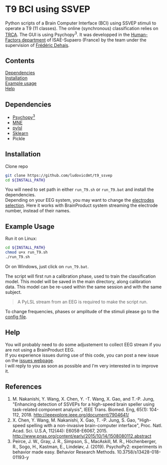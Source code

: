 T9 BCI using SSVEP
====

Python scripts of a Brain Computer Interface (BCI) using SSVEP stimuli to operate a T9 (11 classes). The online (synchronous) classification relies on [TRCA](https://ieeexplore.ieee.org/document/7904641). The GUI is using Psychopy<sup>3</sup>.
It was developped in the [Human-Factors department](https://personnel.isae-supaero.fr/neuroergonomie-et-facteurs-humains-dcas?lang=en) of ISAE-Supaero (France) by the team under the supervision of [Frédéric Dehais](https://personnel.isae-supaero.fr/frederic-dehais/).


## Contents
[Dependencies](#dependencies)  
[Installation](#installation)  
[Example usage](#example-usage)  
[Help](#help)

## Dependencies

* [Psychopy<sup>3</sup>](https://www.psychopy.org/download.html)
* [MNE](https://mne.tools/stable/install/mne_python.html)
* [pylsl](https://github.com/chkothe/pylsl)
* [Sklearn](https://scikit-learn.org/stable/install.html)
* Pickle 

## Installation
Clone repo
```bash
git clone https://github.com/ludovicdmt/t9_ssvep
cd ${INSTALL_PATH}
```
You will need to set path in either `run_T9.sh` or `run_T9.bat` and install the dependencies.  
Depending on your EEG system, you may want to change the [electrodes selection](https://github.com/ludovicdmt/t9_ssvep/blob/main/classification/online_T9.py#L387). Here it works with BrainProduct system streaming the electrode number, instead of their names. 

## Example Usage
Run it on Linux:
```bash
cd ${INSTALL_PATH}
chmod u+x run_T9.sh
./run_T9.sh
```
Or on Windows, just click on `run_T9.bat`.  

The script will first run a calibration phase, used to train the classification model. This model will be saved in the main directory, along calibration data. This model can be re-used within the same session and with the same subject.

> A PyLSL stream from an EEG is required to make the script run.   

To change frequencies, phases or amplitude of the stimuli please go to the [config file](https://github.com/ludovicdmt/t9_ssvep/blob/main/presentation/T9_config_control.json).  


## Help
You will probably need to do some adjustement to collect EEG stream if you are not using a BrainProduct EEG.  
If you experience issues during  use of this code, you can post a new issue on the [issues webpage](https://github.com/ludovicdmt/t9_ssvep/issues).  
I will reply to you as soon as possible and I'm very interested in to improve it.

## References
1. M. Nakanishi, Y. Wang, X. Chen, Y. -T. Wang, X. Gao, and T.-P. Jung, "Enhancing detection of SSVEPs for a high-speed brain speller using task-related component analysis", IEEE Trans. Biomed. Eng, 65(1): 104-112, 2018. http://ieeexplore.ieee.org/document/7904641/
2. X. Chen, Y. Wang, M. Nakanishi, X. Gao, T. -P. Jung, S. Gao, "High-speed spelling with a non-invasive brain-computer interface", Proc. Natl. Acad. Sci. U.S.A, 112(44): E6058-E6067, 2015. http://www.pnas.org/content/early/2015/10/14/1508080112.abstract
3. Peirce, J. W., Gray, J. R., Simpson, S., MacAskill, M. R., Höchenberger, R., Sogo, H., Kastman, E., Lindeløv, J. (2019). PsychoPy2: experiments in behavior made easy. Behavior Research Methods. 10.3758/s13428-018-01193-y